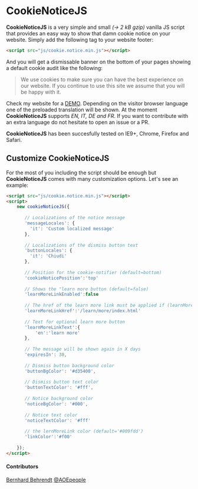 # CookieNoticeJS

**CookieNoticeJS** is a very simple and small *(→ 2 kB gzip)* vanilla JS script that provides an easy way to show that damn cookie notice on your website.
Simply add the following tag to your website footer:

```html
<script src="js/cookie.notice.min.js"></script>
```

And you will get a dismissable banner on the bottom of your pages showing a default cookie audit like the following:

> We use cookies to make sure you can have the best experience on our website. If you continue to use this site we assume that you will be happy with it.
    
Check my website for a [DEMO](http://codeb.it/). Depending on the visitor browser language one of the preloaded translation will be shown. At the moment **CookieNoticeJS** supports *EN, IT, DE and FR*. If you want to contribute with an extra language do not hesitate to open an issue or a PR.

**CookieNoticeJS** has been succesfully tested on IE9+, Chrome, Firefox and Safari.

## Customize CookieNoticeJS

For the most of you including the script should be enough but **CookieNoticeJS** comes with many customization options. Let's see an example:

```html
<script src="js/cookie.notice.min.js"></script>
<script>
    new cookieNoticeJS({
    
       // Localizations of the notice message
       'messageLocales': {
         'it': 'Custom localized message'
       },
      
       // Localizations of the dismiss button text
       'buttonLocales': {
         'it': 'Chiudi'
       },
       
       // Position for the cookie-notifier (default=bottom)
       'cookieNoticePosition':'top'
       
       // Shows the "learn more button (default=false)
       'learnMoreLinkEnabled':false
       
       // The href of the learn more link must be applied if (learnMoreLinkEnabled=true) 
       'learnMoreLinkHref':'/learn/more/index.html'
       
       // Text for optional learn more button
       'learnMoreLinkText':{
           'en':'learn more'
       },
       
       // The message will be shown again in X days
       'expiresIn': 30, 
       
       // Dismiss button background color
       'buttonBgColor': '#d35400',  
       
       // Dismiss button text color
       'buttonTextColor': '#fff', 
         
       // Notice background color
       'noticeBgColor': '#000', 
          
       // Notice text color
       'noticeTextColor': '#fff' 
       
       // the lernMoreLink color (default='#009fdd') 
       'linkColor':'#f00'
          
    });
</script>
```

#### Contributors
[Bernhard Behrendt](mailto:bernahrdbernhard.behrendt@aoe.com) [@AOEpeople](https://github.com/AOEpeople)